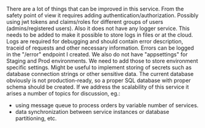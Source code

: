 There are a lot of things that can be improved in this service. 
From the safety point of view it requires adding authentication/authorization. Possibly using jwt tokens and claims/roles for different groups of users (admins/registered users).
Also it does not have any logger service. This needs to be added to make it possible to store logs in files or at the cloud. 
Logs are required for debugging and should contain error description, traceid of requests and other necessary information. Errors can be logged in the "/error" endpoint I created.
We also do not have "appsettings" for Staging and Prod environments. We need to add those to store environment specific settings.
Might be useful to implement storing of secrets such as database connection strings or other sensitive data.
The current database obviously is not production-ready, so a proper SQL database with proper schema should be created.
If we address the scalability of this service it arises a number of topics for discussion, eg.:
- using message queue to process orders by variable number of services.
- data synchronization between service instances or database partitioning, etc.